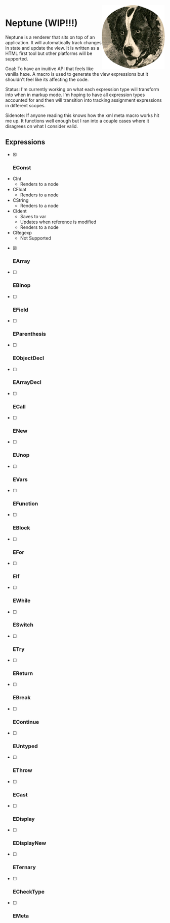 <img src="./neptune.png" height="200"  align="right">

# Neptune (WIP!!!)

Neptune is a renderer that sits on top of an application. It will automatically track changes in state and update the view. It is written as a HTML first tool but other platforms will be supported.

Goal: To have an inuitive API that feels like vanilla haxe. A macro is used to generate the view expressions but it shouldn't feel like its affecting the code.

Status: I'm currently working on what each expression type will transform into when in markup mode. I'm hoping to have all expression types accounted for and then will transition into tracking assignment expressions in different scopes.

Sidenote: If anyone reading this knows how the xml meta macro works hit me up. It functions well enough but I ran into a couple cases where it disagrees on what I consider valid.

## Expressions

- [x] ### EConst
* CInt
  * Renders to a node
* CFloat
  * Renders to a node
* CString
  * Renders to a node
* CIdent
  * Saves to var
  * Updates when reference is modified
  * Renders to a node
* CRegexp
  * Not Supported

- [x] ### EArray

- [ ] ### EBinop

- [ ] ### EField

- [ ] ### EParenthesis

- [ ] ### EObjectDecl

- [ ] ### EArrayDecl

- [ ] ### ECall

- [ ] ### ENew

- [ ] ### EUnop

- [ ] ### EVars

- [ ] ### EFunction

- [ ] ### EBlock

- [ ] ### EFor

- [ ] ### EIf

- [ ] ### EWhile

- [ ] ### ESwitch

- [ ] ### ETry

- [ ] ### EReturn

- [ ] ### EBreak

- [ ] ### EContinue

- [ ] ### EUntyped

- [ ] ### EThrow

- [ ] ### ECast

- [ ] ### EDisplay

- [ ] ### EDisplayNew

- [ ] ### ETernary

- [ ] ### ECheckType

- [ ] ### EMeta

